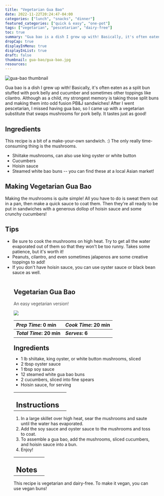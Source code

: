 ```yaml
---
title: "Vegetarian Gua Bao"
date: 2022-11-22T20:24:47-04:00
categories: ["lunch", "snacks", "dinner"]
featured_categories: ["quick & easy", "one-pot"]
tags: ["vegetarian", "pescetarian", "dairy-free"]
toc: true
summary: "Gua bao is a dish I grew up with! Basically, it's often eaten as a split bun stuffed with pork belly and cucumber and sometimes other toppings like cilantro. Although as a child, my strongest memory is taking those split buns and making them into odd fusion PB&J sandwiches! After I went pescetarian, I missed having gua bao, so I came up with a vegetarian substitute that swaps mushrooms for pork belly. It tastes just as good!"
dropCap: true
displayInMenu: true
displayInList: true
draft: false
thumbnail: gua-bao/gua-bao.jpg
resources:
---
```


![gua-bao thumbnail](../../gua-bao/gua-bao.jpg)

Gua bao is a dish I grew up with! Basically, it's often eaten as a split bun stuffed with pork belly and cucumber and sometimes other toppings like cilantro. Although as a child, my strongest memory is taking those split buns and making them into odd fusion PB&J sandwiches! After I went pescetarian, I missed having gua bao, so I came up with a vegetarian substitute that swaps mushrooms for pork belly. It tastes just as good!

## Ingredients

This recipe is a bit of a make-your-own sandwich. :) The only really time-consuming thing is the mushrooms.

- Shiitake mushrooms, can also use king oyster or white button
- Cucumbers
- Hoisin sauce
- Steamed white bao buns -- you can find these at a local Asian market!

## Making Vegetarian Gua Bao

Making the mushrooms is quite simple! All you have to do is sweat them out in a pan, then make a quick sauce to coat them. Then they're all ready to be put in sandwiches with a generous dollop of hoisin sauce and some crunchy cucumbers!

## Tips

- Be sure to cook the mushrooms on high heat. Try to get all the water evaporated out of them so that they won't be too runny. Takes some patience, but it's worth it!
- Peanuts, cilantro, and even sometimes jalapenos are some creative toppings to add!
- If you don't have hoisin sauce, you can use oyster sauce or black bean sauce as well. 

<div class = "bg-pink-100 dark:bg-gray-700"  id = "recipe"> 
<div class = "bg-pink-100 dark:bg-gray-700"  style = "padding-left:2em; margin-top:0; margin-bottom:0;">

<div style="display:grid; align-items:start; justify-content:space-between; padding-right:2em" class="grid-cols-2 gap-2 md:gap-4 lg:gap-8 xl:gap-12 dark:!text-white"><div class = "mb-8 dark:!text-white"><h2 class="dark:!text-white">Vegetarian Gua Bao</h2><p style = "font-weight: 300;">An easy vegetarian version!</p></div><img src="../../gua-bao/gua-bao.jpg"  class="w-full h-auto mx-auto"/></div>

| _Prep Time_: 0 min  | _Cook Time_: 20 min  |
| :--- | :--- |
| **_Total Time_: 20 min** | **_Serves_: 6**  |

</div>
<div style="padding-left:2em; padding-right:2em; border-width:3px; margin-top:0;" class="bg-white dark:bg-gray-900 border-pink-100 dark:border-gray-700 dark:!text-white" >
 <div><h2 style = "margin-top:1em; margin-bottom:0;" >Ingredients</h2></div>
 
- 1 lb shiitake, king oyster, or white button mushrooms, sliced
- 2 tbsp oyster sauce
- 1 tbsp soy sauce
- 12 steamed white gua bao buns 
- 2 cucumbers, sliced into fine spears
- Hoisin sauce, for serving

|   |    |
| :--- | :--- |
| <div><h2 style = "margin-top:1em; margin-bottom:0;" >Instructions</h2></div>|   |

1. In a large skillet over high heat, sear the mushrooms and saute until the water has evaporated.
2. Add the soy sauce and oyster sauce to the mushrooms and toss to coat. 
3. To assemble a gua bao, add the mushrooms, sliced cucumbers, and hoisin sauce into a bun. 
4. Enjoy!

|   |    |
| :--- | :--- |
| <div><h2 style = "margin-top:1em; margin-bottom:0;" >Notes</h2></div>|   |

This recipe is vegetarian and dairy-free. To make it vegan, you can use vegan buns!

</div>
</div>